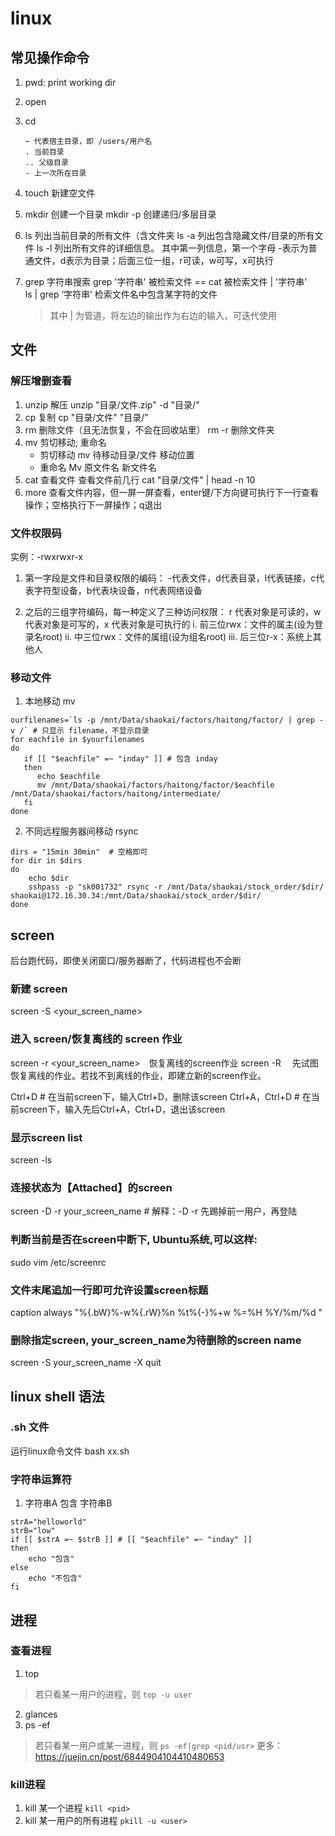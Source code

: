 # linux
## 常见操作命令
1. pwd: print working dir
2. open
3. cd
    ```
    ~ 代表宿主目录，即 /users/用户名
    . 当前目录
    .. 父级目录
    - 上一次所在目录
    ```
4. touch 新建空文件
5. mkdir 创建一个目录
    mkdir -p 创建递归/多层目录
6. ls 列出当前目录的所有文件（含文件夹
    ls -a 列出包含隐藏文件/目录的所有文件
    ls -l 列出所有文件的详细信息。
        其中第一列信息，第一个字母 -表示为普通文件，d表示为目录；后面三位一组，r可读，w可写，x可执行

7. grep 字符串搜索
    grep '字符串' 被检索文件  == cat 被检索文件 | '字符串'               
    ls | grep ‘字符串’ 检索文件名中包含某字符的文件    
    > 其中 | 为管道，将左边的输出作为右边的输入，可迭代使用

## 文件
### 解压增删查看
1. unzip 解压
unzip "目录/文件.zip" -d "目录/"
2. cp 复制
cp "目录/文件" "目录/"
3. rm 删除文件（且无法恢复，不会在回收站里）
    rm -r 删除文件夹
4. mv 剪切移动; 重命名
    - 剪切移动
        mv 待移动目录/文件 移动位置
    - 重命名
        Mv 原文件名 新文件名
5. cat 查看文件
    查看文件前几行
    cat "目录/文件" | head -n 10
6. more 查看文件内容，但一屏一屏查看，enter键/下方向键可执行下一行查看操作；空格执行下一屏操作；q退出

### 文件权限码
实例：-rwxrwxr-x 
1. 第一字段是文件和目录权限的编码：
    -代表文件，d代表目录，l代表链接，c代表字符型设备，b代表块设备，n代表网络设备

2. 之后的三组字符编码，每一种定义了三种访问权限：
    r 代表对象是可读的，w 代表对象是可写的，x 代表对象是可执行的
    i. 前三位rwx：文件的属主(设为登录名root)
    ii. 中三位rwx：文件的属组(设为组名root)
    iii. 后三位r-x：系统上其他人

### 移动文件
1. 本地移动 mv
```shell
ourfilenames=`ls -p /mnt/Data/shaokai/factors/haitong/factor/ | grep -v /` # 只显示 filename，不显示目录
for eachfile in $yourfilenames
do
   if [[ "$eachfile" =~ "inday" ]] # 包含 inday
   then
      echo $eachfile
      mv /mnt/Data/shaokai/factors/haitong/factor/$eachfile /mnt/Data/shaokai/factors/haitong/intermediate/
   fi
done
```
2. 不同远程服务器间移动 rsync
```shell 
dirs = "15min 30min"  # 空格即可
for dir in $dirs
do
    echo $dir
    sshpass -p "sk001732" rsync -r /mnt/Data/shaokai/stock_order/$dir/ shaokai@172.16.30.34:/mnt/Data/shaokai/stock_order/$dir/
done
```

## screen
后台跑代码，即使关闭窗口/服务器断了，代码进程也不会断

### 新建 screen
screen -S <your_screen_name>

### 进入 screen/恢复离线的 screen 作业
screen -r <your_screen_name>　恢复离线的screen作业
screen -R 　先试图恢复离线的作业。若找不到离线的作业，即建立新的screen作业。

Ctrl+D  # 在当前screen下，输入Ctrl+D，删除该screen
Ctrl+A，Ctrl+D  # 在当前screen下，输入先后Ctrl+A，Ctrl+D，退出该screen

###  显示screen list
​​​​​​​screen -ls

### 连接状态为【Attached】的screen
screen -D -r your_screen_name  # 解释：-D -r 先踢掉前一用户，再登陆

### 判断当前是否在screen中断下, Ubuntu系统,可以这样:
sudo vim /etc/screenrc
### 文件末尾追加一行即可允许设置screen标题
caption always "%{.bW}%-w%{.rW}%n %t%{-}%+w %=%H %Y/%m/%d "

### 删除指定screen, your_screen_name为待删除的screen name
​​​​​​​screen -S your_screen_name -X quit

## linux shell 语法
### .sh 文件
运行linux命令文件
bash xx.sh
### 字符串运算符
1. 字符串A 包含 字符串B
```shell
strA="helloworld"
strB="low"
if [[ $strA =~ $strB ]] # [[ "$eachfile" =~ "inday" ]] 
then
    echo "包含"
else
    echo "不包含"
fi
```

## 进程
### 查看进程
1. top
> 若只看某一用户的进程，则 `top -u user`
2. glances
3. ps -ef
> 若只看某一用户或某一进程，则 `ps -ef|grep <pid/usr>`
    更多： https://juejin.cn/post/6844904104410480653
### kill进程
1. kill 某一个进程
`kill <pid>`
2. kill 某一用户的所有进程
`pkill -u <user>`